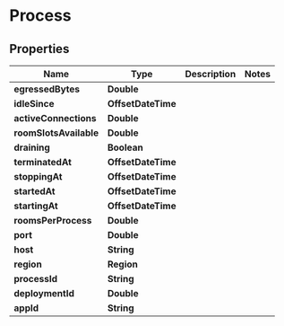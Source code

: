

# Process


## Properties

| Name | Type | Description | Notes |
|------------ | ------------- | ------------- | -------------|
|**egressedBytes** | **Double** |  |  |
|**idleSince** | **OffsetDateTime** |  |  |
|**activeConnections** | **Double** |  |  |
|**roomSlotsAvailable** | **Double** |  |  |
|**draining** | **Boolean** |  |  |
|**terminatedAt** | **OffsetDateTime** |  |  |
|**stoppingAt** | **OffsetDateTime** |  |  |
|**startedAt** | **OffsetDateTime** |  |  |
|**startingAt** | **OffsetDateTime** |  |  |
|**roomsPerProcess** | **Double** |  |  |
|**port** | **Double** |  |  |
|**host** | **String** |  |  |
|**region** | **Region** |  |  |
|**processId** | **String** |  |  |
|**deploymentId** | **Double** |  |  |
|**appId** | **String** |  |  |



